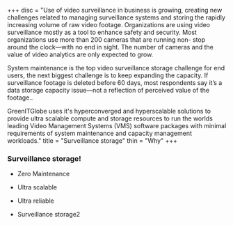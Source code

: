 +++
disc = "Use of video surveillance in business is growing, creating new challenges related to 
managing surveillance systems and storing the rapidly increasing volume of raw video footage.
Organizations are using video surveillance mostly as a tool to enhance safety and security. 
Most organizations use more than 200 cameras that are running non- stop around the clock—with no
end in sight. The number of cameras and the value of video analytics are only expected to grow. 

System maintenance is the top video surveillance storage challenge for end users, the next 
biggest challenge is to keep expanding the capacity. If surveillance footage is deleted before 
60 days, most respondents say it’s a data storage capacity issue—not a reflection of perceived value of the footage.. 

GreenITGlobe uses it's hyperconverged and hyperscalable solutions to provide ultra scalable 
compute and storage resources to run the worlds leading Video Management Systems (VMS) software 
packages with minimal requirements of system maintenance and capacity management workloads."
title = "Surveillance storage"
thin = "Why"
+++


### Surveillance storage!

* Zero Maintenance

* Ultra scalable

* Ultra reliable

* Surveillance storage2